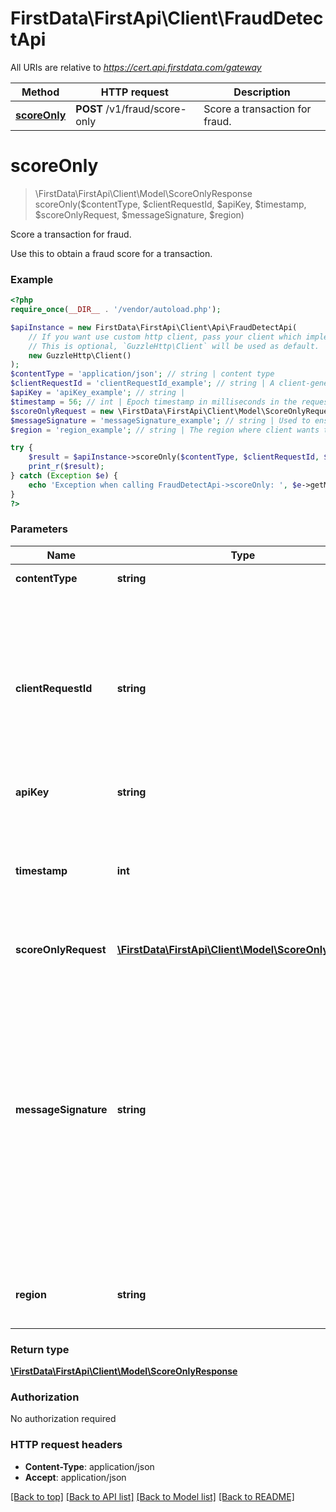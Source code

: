 # FirstData\FirstApi\Client\FraudDetectApi

All URIs are relative to *https://cert.api.firstdata.com/gateway*

Method | HTTP request | Description
------------- | ------------- | -------------
[**scoreOnly**](FraudDetectApi.md#scoreOnly) | **POST** /v1/fraud/score-only | Score a transaction for fraud.


# **scoreOnly**
> \FirstData\FirstApi\Client\Model\ScoreOnlyResponse scoreOnly($contentType, $clientRequestId, $apiKey, $timestamp, $scoreOnlyRequest, $messageSignature, $region)

Score a transaction for fraud.

Use this to obtain a fraud score for a transaction.

### Example
```php
<?php
require_once(__DIR__ . '/vendor/autoload.php');

$apiInstance = new FirstData\FirstApi\Client\Api\FraudDetectApi(
    // If you want use custom http client, pass your client which implements `GuzzleHttp\ClientInterface`.
    // This is optional, `GuzzleHttp\Client` will be used as default.
    new GuzzleHttp\Client()
);
$contentType = 'application/json'; // string | content type
$clientRequestId = 'clientRequestId_example'; // string | A client-generated ID for request tracking and signature creation, unique per request.  This is also used for idempotency control. We recommend 128-bit UUID format.
$apiKey = 'apiKey_example'; // string | 
$timestamp = 56; // int | Epoch timestamp in milliseconds in the request from a client system. Used for Message Signature generation and time limit (5 mins).
$scoreOnlyRequest = new \FirstData\FirstApi\Client\Model\ScoreOnlyRequest(); // \FirstData\FirstApi\Client\Model\ScoreOnlyRequest | 
$messageSignature = 'messageSignature_example'; // string | Used to ensure the request has not been tampered with during transmission. The Message-Signature is the Base64 encoded HMAC hash (SHA256  algorithm with the API Secret as the key.) For more information, refer to the supporting documentation on the Developer Portal.
$region = 'region_example'; // string | The region where client wants to process the transaction

try {
    $result = $apiInstance->scoreOnly($contentType, $clientRequestId, $apiKey, $timestamp, $scoreOnlyRequest, $messageSignature, $region);
    print_r($result);
} catch (Exception $e) {
    echo 'Exception when calling FraudDetectApi->scoreOnly: ', $e->getMessage(), PHP_EOL;
}
?>
```

### Parameters

Name | Type | Description  | Notes
------------- | ------------- | ------------- | -------------
 **contentType** | **string**| content type | [default to &#39;application/json&#39;]
 **clientRequestId** | **string**| A client-generated ID for request tracking and signature creation, unique per request.  This is also used for idempotency control. We recommend 128-bit UUID format. |
 **apiKey** | **string**|  |
 **timestamp** | **int**| Epoch timestamp in milliseconds in the request from a client system. Used for Message Signature generation and time limit (5 mins). |
 **scoreOnlyRequest** | [**\FirstData\FirstApi\Client\Model\ScoreOnlyRequest**](../Model/ScoreOnlyRequest.md)|  |
 **messageSignature** | **string**| Used to ensure the request has not been tampered with during transmission. The Message-Signature is the Base64 encoded HMAC hash (SHA256  algorithm with the API Secret as the key.) For more information, refer to the supporting documentation on the Developer Portal. | [optional]
 **region** | **string**| The region where client wants to process the transaction | [optional]

### Return type

[**\FirstData\FirstApi\Client\Model\ScoreOnlyResponse**](../Model/ScoreOnlyResponse.md)

### Authorization

No authorization required

### HTTP request headers

 - **Content-Type**: application/json
 - **Accept**: application/json

[[Back to top]](#) [[Back to API list]](../../README.md#documentation-for-api-endpoints) [[Back to Model list]](../../README.md#documentation-for-models) [[Back to README]](../../README.md)

